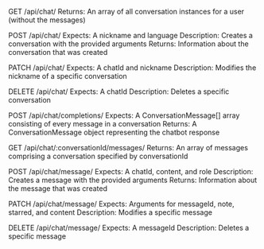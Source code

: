 GET /api/chat/
    Returns:
        An array of all conversation instances for a user (without the messages)

POST /api/chat/
    Expects:
        A nickname and language
    Description:
        Creates a conversation with the provided arguments
    Returns:
        Information about the conversation that was created

PATCH /api/chat/
    Expects:
        A chatId and nickname
    Description:
        Modifies the nickname of a specific conversation

DELETE /api/chat/
    Expects:
        A chatId
    Description:
        Deletes a specific conversation

POST /api/chat/completions/
    Expects:
        A ConversationMessage[] array consisting of every message in a conversation
    Returns:
        A ConversationMessage object representing the chatbot response

GET /api/chat/:conversationId/messages/
    Returns:
        An array of messages comprising a conversation specified by conversationId

POST /api/chat/message/
    Expects:
        A chatId, content, and role
    Description:
        Creates a message with the provided arguments
    Returns:
        Information about the message that was created

PATCH /api/chat/message/
    Expects:
        Arguments for messageId, note, starred, and content
    Description:
        Modifies a specific message

DELETE /api/chat/message/
    Expects:
        A messageId
    Description:
        Deletes a specific message